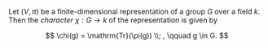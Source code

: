 Let $(V, \pi)$ be a finite-dimensional representation of a group $G$ over a field $k$. Then the *character* $\chi: G \to k$ of the representation is given by

$$
\chi(g) = \mathrm{Tr}(\pi(g)) \\; , \qquad g \in G.
$$
